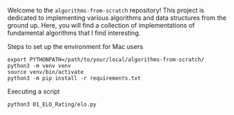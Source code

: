 Welcome to the `algorithms-from-scratch` repository! This project is dedicated to implementing various algorithms and data structures from the ground up. Here, you will find a collection of implementations of fundamental algorithms that I find interesting.

Steps to set up the environment for Mac users
```
export PYTHONPATH=/path/to/your/local/algorithms-from-scratch/
python3 -m venv venv
source venv/bin/activate
python3 -m pip install -r requirements.txt
```

Executing a script
```
python3 01_ELO_Rating/elo.py
```